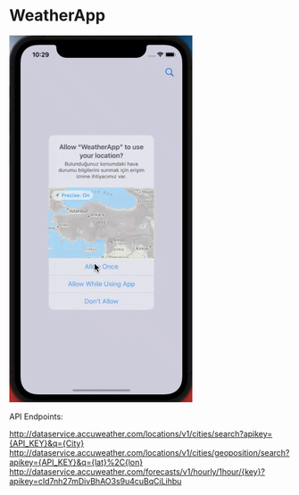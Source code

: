 # WeatherApp

![Ekran Görüntüsü](https://github.com/nursaharii/WeatherApp/blob/main/WeatherApp/ss.gif)


API Endpoints: 

http://dataservice.accuweather.com/locations/v1/cities/search?apikey={API_KEY}&q={City}
http://dataservice.accuweather.com/locations/v1/cities/geoposition/search?apikey={API_KEY}&q={lat}%2C{lon}
http://dataservice.accuweather.com/forecasts/v1/hourly/1hour/{key}?apikey=cId7nh27mDivBhAO3s9u4cuBqCiLihbu
 
